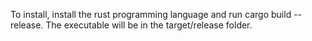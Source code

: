 To install, install the rust programming language and run cargo build --release. The executable will be in the target/release folder.
